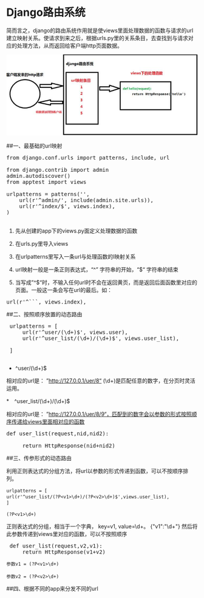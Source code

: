 # Django路由系统

 简而言之，django的路由系统作用就是使views里面处理数据的函数与请求的url建立映射关系。使请求到来之后，根据urls.py里的关系条目，去查找到与请求对应的处理方法，从而返回给客户端http页面数据。
 
 ![](django_router_01.jpg)
 
##一、最基础的url映射
<pre>
from django.conf.urls import patterns, include, url

from django.contrib import admin
admin.autodiscover()
from apptest import views

urlpatterns = patterns('',
    url(r'^admin/', include(admin.site.urls)),
    url(r'^index/$', views.index),
)

</pre>

1. 先从创建的app下的views.py面定义处理数据的函数

2. 在urls.py里导入views

3. 在urlpatterns里写入一条url与处理函数的l映射关系

4. url映射一般是一条正则表达式，“^” 字符串的开始，“$“ 字符串的结束

5. 当写成”^$“时，不输入任何url时不会在返回黄页，而是返回后面函数里对应的页面。一般这一条会写在url的最后。如：

<pre>
url(r'^```, views.index),
</pre>

##二、按照顺序放置的动态路由

<pre>
 urlpatterns = [
     url(r'^user/(\d+)$', views.user),
     url(r'^user_list/(\d+)/(\d+)$', views.user_list),
 
 ]
 </pre>
 
* ^user/(\d+)$ 

相对应的url是： ”http://127.0.0.1/uer/8“ (\d+)是匹配任意的数字，在分页时灵活运用。

*　^user_list/(\d+)/(\d+)$

相对应的url是： ”http://127.0.0.1/uer/8/9“，匹配到的数字会以参数的形式按照顺序传递给views里面相对应的函数

<pre>def user_list(request,nid,nid2):
 
     return HttpResponse(nid+nid2)
</pre>

##三、传参形式的动态路由

利用正则表达式的分组方法，将url以参数的形式传递到函数，可以不按顺序排列。
 
 ```
 urlpatterns = [
 url(r'^user_list/(?P<v1>\d+)/(?P<v2>\d+)$',views.user_list),
 ]
 ```
 
 ```
(?P<v1>\d+)
```

正则表达式的分组，相当于一个字典， key=v1, value=\d+。 {"v1":"\d+"}
然后将此参数传递到views里对应的函数，可以不按照顺序

<pre>
 def user_list(request,v2,v1): 
     return HttpResponse(v1+v2)
</pre>


```
参数v1 = (?P<v1>\d+)

参数v2 = (?P<v2>\d+)

```
##四、根据不同的app来分发不同的url

